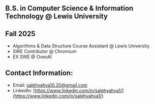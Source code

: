 **B.S. in Computer Science & Information Technology @ Lewis University**
---

**Fall 2025**
---
- Algorithms & Data Structure Course Assistant @ Lewis University
- SWE Contributor @ Chromium
- EX SWE @ OveoAI


**Contact Information:** 
---
- Email: [salehyahya10.20@gmail.com](mailto:salehyahya10.20@gmail.com)  
- LinkedIn: [https://www.linkedin.com/in/salehyahya1/](https://www.linkedin.com/in/salehyahya1/)
